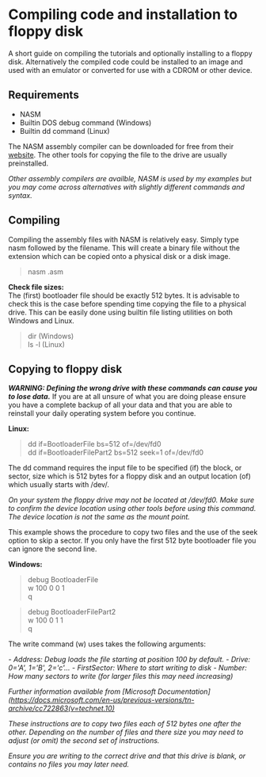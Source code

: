 # Compiling code and installation to floppy disk  

A short guide on compiling the tutorials and optionally installing to a floppy disk. Alternatively the compiled code could be installed to an image and used with an emulator or converted for use with a CDROM or other device.  

## Requirements  
- NASM  
- Builtin DOS debug command (Windows)  
- Builtin dd command (Linux)  

The NASM assembly compiler can be downloaded for free from their [website](https://www.nasm.us/). The other tools for copying the file to the drive are usually preinstalled.  

*Other assembly compilers are availble, NASM is used by my examples but you may come across alternatives with slightly different commands and syntax.*  

## Compiling  
Compiling the assembly files with NASM is relatively easy. Simply type nasm followed by the filename. This will create a binary file without the extension which can be copied onto a physical disk or a disk image.  

>nasm <filename>.asm  

**Check file sizes:**  
The (first) bootloader file should be exactly 512 bytes. It is advisable to check this is the case before spending time copying the file to a physical drive. This can be easily done using builtin file listing utilities on both Windows and Linux.  

>dir (Windows)  
>ls -l (Linux)  

## Copying to floppy disk  

***WARNING: Defining the wrong drive with these commands can cause you to lose data.*** If you are at all unsure of what you are doing please ensure you have a complete backup of all your data and that you are able to reinstall your daily operating system before you continue.  

**Linux:**  
> dd if=BootloaderFile bs=512 of=/dev/fd0  
> dd if=BootloaderFilePart2 bs=512 seek=1 of=/dev/fd0  

The dd command requires the input file to be specified (if) the block, or sector, size which is 512 bytes for a floppy disk and an output location (of) which usually starts with /dev/.  

*On your system the floppy drive may not be located at /dev/fd0. Make sure to confirm the device location using other tools before using this command. The device location is not the same as the mount point.*  

This example shows the procedure to copy two files and the use of the seek option to skip a sector. If you only have the first 512 byte bootloader file you can ignore the second line.  

**Windows:**  
> debug BootloaderFile  
> w 100 0 0 1  
> q  

>debug BootloaderFilePart2  
>w 100 0 1 1  
>q  

The write command (w) uses takes the following arguments:  
<address> <drive> <firstsector> <number>  
- Address: Debug loads the file starting at position 100 by default.  
- Drive: 0='A', 1='B', 2='c'...  
- FirstSector: Where to start writing to disk  
- Number: How many sectors to write (for larger files this may need increasing)  

Further information available from [Microsoft Documentation](https://docs.microsoft.com/en-us/previous-versions/tn-archive/cc722863(v=technet.10)  

These instructions are to copy two files each of 512 bytes one after the other. Depending on the number of files and there size you may need to adjust (or omit) the second set of instructions.  

*Ensure you are writing to the correct drive and that this drive is blank, or contains no files you may later need.*  
